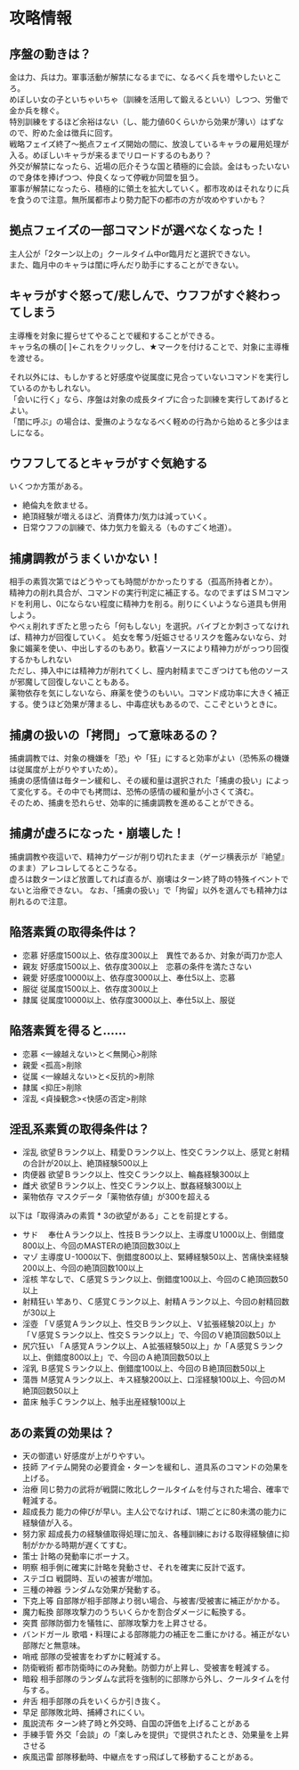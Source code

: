 ﻿# 攻略情報

## 序盤の動きは？
金は力、兵は力。軍事活動が解禁になるまでに、なるべく兵を増やしたいところ。  
めぼしい女の子といちゃいちゃ（訓練を活用して鍛えるといい）しつつ、労働で金か兵を稼ぐ。  
特別訓練をするほど余裕はない（し、能力値60くらいから効果が薄い）はずなので、貯めた金は徴兵に回す。  
戦略フェイズ終了～拠点フェイズ開始の間に、放浪しているキャラの雇用処理が入る。めぼしいキャラが来るまでリロードするのもあり？  
外交が解禁になったら、近場の厄介そうな国と積極的に会談。金はもったいないので身体を捧げつつ、仲良くなって停戦か同盟を狙う。  
軍事が解禁になったら、積極的に領土を拡大していく。都市攻めはそれなりに兵を食うので注意。無所属都市より勢力配下の都市の方が攻めやすいかも？

## 拠点フェイズの一部コマンドが選べなくなった！
主人公が「2ターン以上の」クールタイム中or臨月だと選択できない。  
また、臨月中のキャラは閨に呼んだり助手にすることができない。

## キャラがすぐ怒って/悲しんで、ウフフがすぐ終わってしまう
主導権を対象に握らせてやることで緩和することができる。  
キャラ名の横の[ ]←これをクリックし、★マークを付けることで、対象に主導権を渡せる。  

それ以外には、もしかすると好感度や従属度に見合っていないコマンドを実行しているのかもしれない。  
「会いに行く」なら、序盤は対象の成長タイプに合った訓練を実行してあげるとよい。  
「閨に呼ぶ」の場合は、愛撫のようななるべく軽めの行為から始めると多少はましになる。

## ウフフしてるとキャラがすぐ気絶する
いくつか方策がある。
+ 絶倫丸を飲ませる。
+ 絶頂経験が増えるほど、消費体力/気力は減っていく。
+ 日常ウフフの訓練で、体力気力を鍛える（ものすごく地道）。

## 捕虜調教がうまくいかない！
相手の素質次第ではどうやっても時間がかかったりする（孤高所持者とか）。  
精神力の削れ具合が、コマンドの実行判定に補正する。なのでまずはＳＭコマンドを利用し、0にならない程度に精神力を削る。削りにくいようなら道具も併用しよう。  
やべぇ削れすぎたと思ったら「何もしない」を選択。バイブとか刺さってなければ、精神力が回復していく。
処女を奪う/妊娠させるリスクを鑑みないなら、対象に媚薬を使い、中出しするのもあり。歓喜ソースにより精神力ががっつり回復するかもしれない  
ただし、挿入中には精神力が削れてくし、膣内射精までこぎつけても他のソースが邪魔して回復しないこともある。  
薬物依存を気にしないなら、麻薬を使うのもいい。コマンド成功率に大きく補正する。使うほど効果が薄まるし、中毒症状もあるので、ここぞというときに。

## 捕虜の扱いの「拷問」って意味あるの？
捕虜調教では、対象の機嫌を「恐」や「狂」にすると効率がよい（恐怖系の機嫌は従属度が上がりやすいため）。  
捕虜の感情値は毎ターン緩和し、その緩和量は選択された「捕虜の扱い」によって変化する。その中でも拷問は、恐怖の感情の緩和量が小さくて済む。  
そのため、捕虜を恐れらせ、効率的に捕虜調教を進めることができる。

## 捕虜が虚ろになった・崩壊した！
捕虜調教や夜這いで、精神力ゲージが削り切れたまま（ゲージ横表示が『絶望』のまま）アレコレしてるとこうなる。  
虚ろは数ターンほど放置してれば直るが、崩壊はターン終了時の特殊イベントでないと治療できない。
なお、「捕虜の扱い」で「拘留」以外を選んでも精神力は削れるので注意。

## 陥落素質の取得条件は？
+ 恋慕	好感度1500以上、依存度300以上　異性であるか、対象が両刀か恋人
+ 親友	好感度1500以上、依存度300以上　恋慕の条件を満たさない
+ 親愛	好感度10000以上、依存度3000以上、奉仕5以上、恋慕
+ 服従	従属度1500以上、依存度300以上
+ 隷属	従属度10000以上、依存度3000以上、奉仕5以上、服従

## 陥落素質を得ると……
+ 恋慕	<一線越えない>と＜無関心>削除
+ 親愛	<孤高>削除
+ 従属	<一線越えない>と<反抗的>削除
+ 隷属	<抑圧>削除
+ 淫乱	<貞操観念><快感の否定>削除

## 淫乱系素質の取得条件は？
+ 淫乱		欲望Ｂランク以上、精愛Ｄランク以上、性交Ｃランク以上、感覚と射精の合計が20以上、絶頂経験500以上
+ 肉便器	欲望Ｂランク以上、性交Ｃランク以上、輪姦経験300以上
+ 雌犬		欲望Ｂランク以上、性交Ｃランク以上、獣姦経験300以上
+ 薬物依存	マスクデータ「薬物依存値」が300を超える

以下は「取得済みの素質 * 3の欲望がある」ことを前提とする。
+ サド　	奉仕Ａランク以上、性技Ｂランク以上、主導度Ｕ1000以上、倒錯度800以上、今回のMASTERの絶頂回数30以上
+ マゾ		主導度Ｕ-1000以下、倒錯度800以上、緊縛経験50以上、苦痛快楽経験200以上、今回の絶頂回数100以上
+ 淫核		竿なしで、Ｃ感覚Ｓランク以上、倒錯度100以上、今回のＣ絶頂回数50以上
+ 射精狂い	竿あり、Ｃ感覚Ｃランク以上、射精Ａランク以上、今回の射精回数が30以上
+ 淫壺		「Ｖ感覚Ａランク以上、性交Ｂランク以上、Ｖ拡張経験20以上」か「Ｖ感覚Ｓランク以上、性交Ｓランク以上」で、今回のＶ絶頂回数50以上
+ 尻穴狂い	「Ａ感覚Ａランク以上、Ａ拡張経験50以上」か「Ａ感覚Ｓランク以上、倒錯度800以上」で、今回のＡ絶頂回数50以上
+ 淫乳		Ｂ感覚Ｓランク以上、倒錯度100以上、今回のＢ絶頂回数50以上
+ 蕩唇		Ｍ感覚Ａランク以上、キス経験200以上、口淫経験100以上、今回のＭ絶頂回数50以上
+ 苗床		触手Ｃランク以上、触手出産経験100以上

## あの素質の効果は？
+ 天の御遣い	好感度が上がりやすい。
+ 技師			アイテム開発の必要資金・ターンを緩和し、道具系のコマンドの効果を上げる。
+ 治療			同じ勢力の武将が戦闘に敗北しクールタイムを付与された場合、確率で軽減する。
+ 超成長力		能力の伸びが早い。主人公でなければ、1期ごとに80未満の能力に経験値が入る。
+ 努力家		超成長力の経験値取得処理に加え、各種訓練における取得経験値に抑制がかかる時期が遅くてすむ。
+ 策士			計略の発動率にボーナス。
+ 明察			相手側に確実に計略を発動させ、それを確実に反計で返す。
+ ステゴロ		戦闘時、互いの被害が増加。
+ 三種の神器	ランダムな効果が発動する。
+ 下克上等		自部隊が相手部隊より弱い場合、与被害/受被害に補正がかかる。
+ 魔力転換		部隊攻撃力のうちいくらかを割合ダメージに転換する。
+ 突貫			部隊防御力を犠牲に、部隊攻撃力を上昇させる。
+ バンドガール	歌唱・料理による部隊能力の補正を二重にかける。補正がない部隊だと無意味。
+ 哨戒			部隊の受被害をわずかに軽減する。
+ 防衛戦術		都市防衛時にのみ発動。防御力が上昇し、受被害を軽減する。
+ 暗殺			相手部隊のランダムな武将を強制的に部隊から外し、クールタイムを付与する。
+ 弁舌			相手部隊の兵をいくらか引き抜く。
+ 早足			部隊敗北時、捕縛されにくい。
+ 風説流布		ターン終了時と外交時、自国の評価を上げることがある
+ 手練手管		外交「会談」の「楽しみを提供」で提供されたとき、効果量を上昇させる
+ 疾風迅雷		部隊移動時、中継点をすっ飛ばして移動することがある。